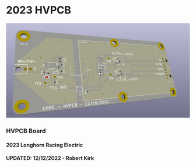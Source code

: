 # 2023 HVPCB

![HVPCB Image](./HVPCB/HVPCB_IMAGE.png)

### HVPCB Board

#### 2023 Longhorn Racing Electric

#### UPDATED: 12/12/2022 - Robert Kirk
